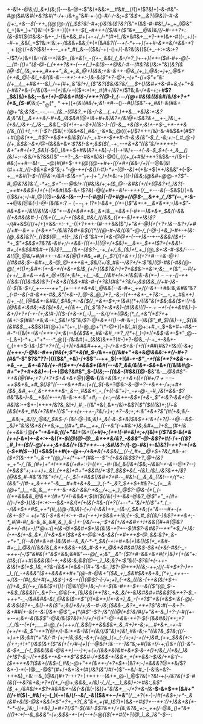 +-&!+*-@&;()_&+)(*&;_(_(---&-@+:$"&(+&&:+__#&#__(/()+!$?&!+)-&-#&"-#_@(_&#_/&#(+&?&#(*_-_/_+-/&$+_()$"&#-+-)()-#_/-/_-&;+*$"&$_+__&?(@&)_)-#-&()+:_+&--$(-++_((@(@-/((_$$?&!-#+;(/&!&($?&?(*&"+(&$-#-#&!_/+_+_(@&"(_+)&*_)+"()&!-(+$-+-)((+++_-$(_-#+++(($_/&+_($"&*___@&)&/(/-#-++?+:(&-$_#($(#&:&:-&+-_/-(&+&&_#+(+-+/_/-*(#+!_/&*&#&+__+?-*+)&+-#((-_+/(--#-+_&&(_+$?&:+!&:_+_-_/&_&&_+_&&;(+(+(&_#&?((_--_+(-*+-+)(++#-&++&/+&&-+_$?__++(@(/+$&?($&!++--_++*_#(_&--(($&/-+(-()+/(-&?&(&(($(+_-+:+:&:+?-/$?_/+)_&+(&--*(_&_--+)&$-_(&+&(-_-((+-_&&!_(_&-/+?_)+-+)(++-($_#-#+-_@(-__(#-(()+"($-@-(_(+++?&*-(--+(_)+&($_--+_@&/_-_#--_(_#&?&*(/&:+"&)(_&?(&(@-$(_(&_+++_#+++"_&_+_&_@+)(&&;+&-&++-@&_(+_)_@&;+)+;_@&+(++&_@(-&!_+&!(&-&---*+:-++:-)&-&($"+?-@+;-(+*-(_/+*$"+"&:(/+__(__+#&+--&)_/-+(#+_&"&!+/_($"&?($&/&?&/___$+*(*_)(&_#+*+&-#+*&;(_+"___+&(-#&?+&-(-/&_(/&---(+_)&*_/+_-(($+:+!+;_#(#+/&?+/$?&;&-_/+&-_+;+__#$?_$&)&)+&&;--&_+!+)-@&&+#($-/+*+?(@-)_(---/(@+#&!&(($&#_/&/_$+?+*(*&_($-#___)&;($-*_@(*__+*+$+)(_+_(_&:(#&/+;&!-*_#--()--_#()($&"-+_#&!-&(#&+(@+"&;&?&-_--_---_(&_-(@&?_+(&-/-&__(_+/_)++&__+&)&:+:&?&;&"&)__&+++&/-#+&_/&$&#(@+!&_+#+*&)&?+/&!_@+:_$&?&+__+-_)&:_+(+&/_/&+-/_/&-__&&(_-$_(+!+_-*+-_$+)((&:-)-(()-&__+&($+;&!+-+$-_+*-++&(/&_((()+!_-+:(-$?-(_$&(+:(&&*&)_#&-_-&*&;_@(((+(/$?+++/&)-&-#&$&*(#$?+#(@_&(*+__#$?-+&$++&!&$(/+/-_+#-*-$++_#-#-_&;&(&"-$_(_-&;+:-(_#_@-)(/+_&$&:-&+/_@-(&&&+&_+:$?&!-&+;&$($(_-+_--+&+&"((&"&/+*+++!-&+"+#+(+?_$&)(-_$()_(&*+$+#&(&?++&)-/-((-+!&/+*--+(-&-$_$+(-+_&__()(*&/+:--_&&/_+&?&&()$"--+?-_&--#&*&)&)-@()(_(((+_(+#&!+*+?&$&-+/($+(-#&;(++#--&!-___-@(#(#+$-++*(@_((@-+_#+-((_/+#+(&&-/+)_(-*-@&(&!(#+*+#_/()-$&*&+$"&;+"-*_@-++(-&()_/-#_)-*+-(@--&)+_(+&:+$(++/&&&"+(-$-*+__+&#()-$-((@&:+/&#-$(_&-+"_$_)+$-)+"_/+!+*&:-*+*(_((-)(&&;(@_&_#_+_@_@-*+?$"-#_@&?&)&:(_-*+;_$+"---@&!+:(*(#&/&/+;+_($_@--&#&(+/(+(@&?+!_)&?(-_++#+&&$+)+(+*(*(*&#_)&$-&+!$?&)-@(*_(+#+$-$&!+-++_+(/__+---&_(_-*-$&$(/(+&(($&/+;-/-#_@((($__-*-&_/&-_(&_---)-_-(-#_@_)(-()+#_@+(_/_@_$-__&++_/_/$"(--_+:&--*+__@&*(@&(-)-@-(&!&*+:$?-(--_)+!$?+!-*&&+_(/+-(*_)$"&*-+__&*&*+;-)&*$"-#&*&+-)&!()&!(&-)$"+--&(+&#++&:_&+!&__+&&+(-#+--)&*&*_$&/(-&_&*(_(+&#&(&#-)-_(/&+(/__+/-+($&&_#&/_/(/&&_((*+-&)+*+!&!$?-/(#+*&$(/(/+/+)+&&-+:-+_-((+?+*+-(#-++&&($"_)+"&*-@___)(*+$(+$?+!&*--&?+/+#(/+#--&$++($+_&*+"-/&!&?&#__+_&$(/(*(/(@-#-/&/(/&"-@-/_(-@-)+&_)-#+-+(&:(@_&&)&?(-_(($_$(@__+!(-_)&((-$"&#-+(*&_-@_@+-(--+_)&--+--&&&/($+!-*+_$"+$&$+?&?&-&#+;_/-+&&-(((+-_)_((@+/+$&)+__&+-_$__+*+!$?+(+&&!-#+_(*&$&#&#-+(&_)$?____(&+-($$?-_-+_(+/_&_(&)+!_+_)(@_$+:_&-#-$&/----&!(@_@&/+#(#++-+&:+&(@()+#&_+#_(-_$?(/(+&*++_)((+?+#--+&-@+:(_(#&__#&;_$--&#+;_&-@_@-*++&+_$&/(_+/_$_#&--/&?+/+:$"&)(@-#&(-#&(_@-@(_+!()+;&#+:(+-&__-_+/(*_&-+&!_$_(+/-)(&$?&/-)+?+&_$&:-+&:+;&;__+(&"_--#(+(++/__&+&--+&+_@+!&!+;&!+_+(__-&__(/&#+!+:+!&$_)&-&$(*-)--+$_-()-++_((&_&:((()&:_&&)&?_-(+&+&(_(&&+#&-_#-(+?&)(#&"+?&/+;&$(&&_(/+#-)&-((-$(__&-$+/_+-----++"_(+--++*&*&:_@&&(--&-#+:_++/(/-&+-+#&:&;&#&"&?_(-#--&(-#-&+*-#&_&"(+&--)_@-&_@_)+?_-&;-)(+-+&*-_+?&:-__-_+_#&*+)()+_-((_(@&&+-&#&/_$_#&;+:-_&(_$(/_+&+-$+;+(&#(_(*+/((&"&(+$&;&&($+:(/-__&(@&&+:&#&;+&($(+&/_+((&+-_()(_$"&?+:&*&)-_(#(&&!(_()-$-+-$+!-(_++&_#&)-)-&+/_)+?+(-+-(+;&!_#-)(_($-(+&-*(_-)__--&/(/+*(@&;(*_(_+&"(*$?++(&+:-$(#&!-*&;&-+:_$&!+!$"&/$?-@___+&*+!()-_-#-&+;(--)&*(_$"_#_$_)(_&)_-+;_$((&(&#&$__+*&$&)(#(@+)+"(+-_(/-@_@+"(*-@+)(*&(_#(@+:+#_-_$+&+#+_-#&--#-*_-((&(+-(*&-(+++-)+;&*(_--&(&$&*_#&-&#_-+?_/(*+(_)-)+!(+&$-&+-_$+"_@---(_&+)-*+_+"+*---*_@((-/&:&#(+_(&!&)&*+?(#-)+?-@&_-/-+_+-&&*-(_(+*+$-)_&-)$"+?+((_-)+)(+&#&#+++_-)-/+&+$+&-(+!((+#_#(#&?+!&:((-&__+;_((_+++_-/-@&:-#++(#&(+;$"+&(#_$-/_&+_-_+((/&#+"+&+&_@&&&:+*(/-#+?(#&"_-$"$?&"$?$?-)((($&"_+&)-/+$$"--++_$(-+!(#-_+-$"_-+!(&(*+?+&&-+-+&_-+__&+-&?&/(+-#($+*-/+&&$+(&#(---&?_&&/&(&*-$&_+&+/(/&!&#_@-#+"+?+#+&&)+_-(-+(@&?&#$"_$-(_)(*&;--((&&-*(#_$&((@-$__&"&*_-___@&#$"-++&(@(#+;+?-/+?+$+&+&+*_@_)(__@&-(__/_&+&(&+;++&+((+((#+/$?+--$-++$&+&_+#_$()$"((---*&*+#+:(+((_$(-_&+?_@&:-&-@+?-___+&++-/+;+#+_($&_&#_+-/_&-++*+*&-_&--_#&&+:_-_(+((-&"+)-_-+-@-_-#_/&!+&&-$?_#&"&&-*_)-&__+&(_(+--+/_&_-&:+_+:&"+#_$_(-(+:_/-$(_&++-&$+(+&-_$"+:&?-&_&+*_@-#&)&:-_+$+-(*+*+/&?&_&!+/_#_-(/&"+&(_&*-/&)+&$?(*$"($(((*&)+;(/+*&(&$(*&*_#&/+?&#+!(/$"-++(+-++-$_)$?&/_+_)_$+;+?-$&;+;+:&"+&+?$"(#(+&;&/-__&&;+_&/(/_@&/_$&$-/-(&!-@-)&;&)+_&(-&-$+_&)_$&$_++:&+($+?($_)-+_@--&$-_&)+"&!&!&*&(++&;+__((#+*_#+__++_((-+&"(-+#&:+)&;&#+__)+$__(#+!&(+*+_&&-)_@___(+"-+&+&;(_(/+"&!__+(&+((__+#_)+;(++!(*-#+*&)+;+/(_&)+_(/$?&$-*&*(*&(++(_-&+)+-_&+:_+-&(_(*-$(@(@-@__&*+*&/&?_-&$$"-@-&$?+#(-_/+*_-(($?_#_)+-($_(_/-@_/+++;&+&&(/+(&?+++*--+;&#_)&?-/_(-@-#&)+-&)&?_)-++?-*(+_&(-_$+#($_--)()+$&$(++#(+-@+_-/_+&*___&(+&__$&/__(/-/_#+__@+$+?&/_#&-+:($+?(&-++"-_&-+"(@_/-+(*-+-*(#&---$"-(+&&(&$$?+?_@+(&?+_+*-/_(&_(#+)+"+!+++&(/+#+:-)-((+-_-#-(&(_&()&*($&;-/&*&!-*+-&-__-@+?--_)(+&&$"+;+++)+_&)_(++&)+#+"+$&#(/+:$?_$&$+&(_-(&)_/&!_/&?&++/$?(@&$_#-#&"&?&"+!+/_-(-_$(-+#&$(/&#+?+#--_#&!-(__&_&_((&!--+/(*+:(&&"-/(#-+_&+++"-&___#+#+&+&___)_(-*-_&?_$++_$+#&?+:_(+__&(@+"_)__+&_&__+-++-&-*&/-&&/-*&;_/+:_+_)_@$?-@&_-_(*(_(-__((++&&&&_@&__++:(#+*_/+!-&&&+;_$(#($(/&(-)+-&&-@&?_@$"+"_+(#+(()-/+$-)__()&:_(+:+:_---&&-*&/__(_+(+(&(-#&-((+?(/+--*+"&/+!(/$"+*_(_--/(&+$++_#_$_++*(#_((@-/&)&)-(+/-(-&&)++_-(&-/_$_&+*&;(*+"&--$-$_#+-(+(&+*-$$?-+($+"&(-$+&+!+:-+-#+(-++)+$&&+*+!&;(+-$_#_$((&/-)_&$?+*+&+;-*_#(#-#(_&-&_&_&#_&_)_&-)+-(/&/--+;-$+&(+_/&*&#+_+!+&&((#+#(@&?&++/-#(+-)__(*_@+:()_+(&-@+$&#+$+!_&(_&(&-+?+--$(#$?_-&#&?-_-$+*$"+$_/+)&:(-+-&!+-&_&*_((+&+&*($&+&+-@&:+&-_&&(-+#+_++_$-@_&&:&?+_&-+*+"_((--&(#+&+#-)&(&#--&_&/-*-*_$&(_-+:+#+&(_+)&_()($(*_+&#-#+;_)_@&/((&&(&(_&*+&&&-+(&_#-&+*_@&*&#&#()&$-$&*(+&!-#&!-_-+++-(-/$"&#&(+"&$+&&;&#&"---@(_+;&"__&"-($?+#-&&$+$&$+$_#_(+)&)+(+$($&"+:(#&;(_(++#_)&&&__(&(_-+;_+&!&:&;&$(@--_)_)&;&?+:$"&((-$?&!+(-++-&!&!+$(+_$_)&_+?&-(&&*(*&&-((#+"&-&:_)$?-@+++)((&;-++;()(_-#+$+?-)+-_)_((_-+&&&"($++&&&*+#+"(@-#-@&_+"($&_+;_$&#_$&*&+&_(*+;_+++--+/(&--(#(_&!+#(+_)&$-)+&-+((_)(@$?-(-/+;+)_(-*&_(((&-(++&(&!+$+-((_)+&_$(/-+_(&&($+!(__)(-(@&!(@+)&;-/-+-$(&-#++-$+--&(_(_$"(@_$_--+&$_(&&&)(-_&+?--_@&(-+_(&)&&(++?&:_+&_&/+-&)&#&#+#&&$?&++?-$_-+++*-_-/&#&#&-&!_@&&($-_+*$"(/(*&*+)(*-&+)_&_-(-+?$"+&(+&$+:&(-@(-&:&$_($?+-_&()-+&($"+;&_()+*&/+;&--#_-_/&;($&&-_&?+_+*+?$"&:_#(--&+?-&+#_#(_+-&(+-&:(/&*-@$"_+(*(#$"-_$?-/&"(((@(*$?&/_#(/+"&*_-&*_)+?-/-#((+-+--*+;&+_-&(&$$"-@&/&($?&)+!-/+/+!_)+"-@_-+_&&-++?-$(-(&&#&)(*+;+?_/_/&--(+(+;___#-@_(+(+++/(_&$()++&&_$&+_&_#+)+-&;+__#+&+_-+-#(++/+-&_$"-++?(@_+_/(*-*&:++_&-)_&(_+(&/(/$"&)+)&!_#&-&;+"((&?&_$?&;((_/-_+)+_+(&;&#(*+"&/-#-(+;+!&;_$&;-&+;(+(@_)(+_(-/+;+)-+(/+)&#_(++_$&&_(+:-_($($+*+;+!+"(/&$(&+($"&(+(+*_/_#-(+)(--@&!+!&--+-)&"&;+#(__)_&+!_/_-+;()&+_(((_)-*&"-&-$+__(-(_$&&(*&&-@&++)---)+;_+_(+/(&&*&)&#+&+$-&-+()+/&/_/(*&/_)&(+!$?-_&;-/(++$&+-*&-+*$"&$&#-/+$__&$-*(&&+_+(*+&&:-$_/&/+*&:(-_-($+++*&?($&___+_(/&$-(_#&;-@+"++(&++-/+?+$_+-)&?+;-/_+&&&?_@++&/$?&+-)-*(-(@__-@$"(#+/+&+:&+(#(/&?_(&"_/_#_/+)$"-+&/-#_-(-&!&+&?-++*&)_+&:--&_(@&/(#+?-++?+)+*++--(&+*_@-)_@$?&(+?&!_-+(-/&?&(+$-#(&((-+&?&+&;+?+((*_/-@+;&&&_+/&)-/_/(_-__)_&&)+:+#&:_&$"($_+_/&#&!+*$?+#&#&+-(&(-*&*(_&(-(&)_)+"&(&+__-/+?+&-(_&-__$-&+$++(*&#+"(*(/+#($(-_#&/+;-(_)(-+!&/(/--&/_-&(($&*+$-/+$&"__(/__+?(+-)-/_#(+&$+;+*-_&(&#+&($-@&_+&_&(*$"+?+_+?(_&"&*_+(#_)$?_)+)&_&-+#$?+--*+:(/+)&&+&(*-*-*-((+_)&;_)-+&)_)+#+?(/$"-$(/&!-$$?&*+/+(&;&?&_+:-_++(/-@&_()+"&*((()+:+!--&_&&&"-(+;&$&-+-(+(--+(_-@_(($(++#((+?(@_)_&_)&"-$--_:
